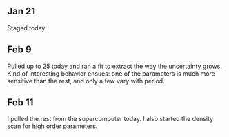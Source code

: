 ## Jan 21

Staged today

## Feb 9

Pulled up to 25 today and ran a fit to extract the way the uncertainty grows. Kind of interesting behavior ensues: one of the parameters is much more sensitive than the rest, and only a few vary with period.

## Feb 11

I pulled the rest from the supercomputer today. I also started the density scan for high order parameters.